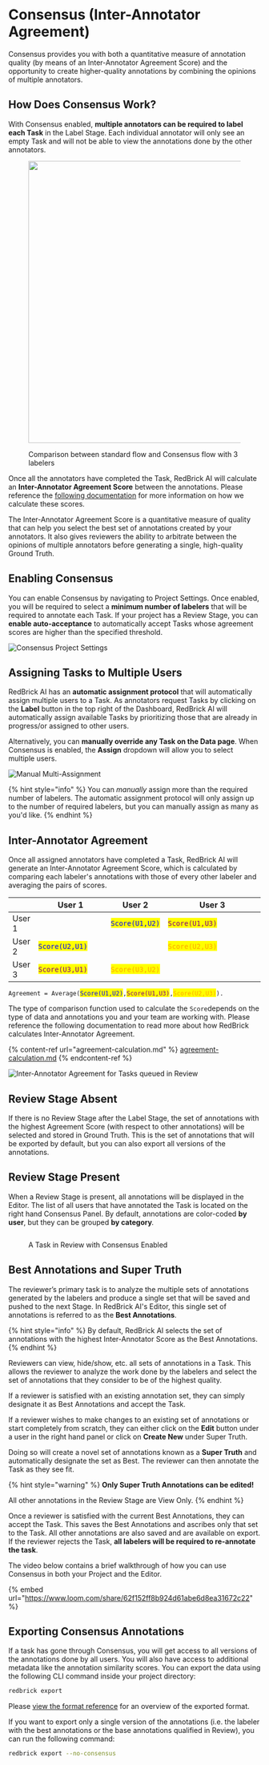 # Consensus (Inter-Annotator Agreement)

Consensus provides you with both a quantitative measure of annotation quality (by means of an Inter-Annotator Agreement Score) and the opportunity to create higher-quality annotations by combining the opinions of multiple annotators.&#x20;

## How Does Consensus Work?&#x20;

With Consensus enabled, **multiple annotators can be required to label each Task** in the Label Stage. Each individual annotator will only see an empty Task and will not be able to view the annotations done by the other annotators.

<figure><img src="../../.gitbook/assets/image (24).png" alt="" width="563"><figcaption><p>Comparison between standard flow and Consensus flow with 3 labelers</p></figcaption></figure>

Once all the annotators have completed the Task, RedBrick AI will calculate an **Inter-Annotator Agreement Score** between the annotations. Please reference the [following documentation](./#inter-annotator-agreement) for more information on how we calculate these scores.

The Inter-Annotator Agreement Score is a quantitative measure of quality that can help you select the best set of annotations created by your annotators. It also gives reviewers the ability to arbitrate between the opinions of multiple annotators before generating a single, high-quality Ground Truth.&#x20;

## Enabling Consensus

You can enable Consensus by navigating to Project Settings. Once enabled, you will be required to select a **minimum number of labelers** that will be required to annotate each Task. If your project has a Review Stage, you can **enable auto-acceptance** to automatically accept Tasks whose agreement scores are higher than the specified threshold.

![Consensus Project Settings](../../.gitbook/assets/localhost\_3000\_943c97cd-58b1-4794-84d0-8b00d26f0c84\_projects\_64e8b5d9-81d3-4401-a49a-924d72916b0f\_settings.png)

## Assigning Tasks to Multiple Users

RedBrick AI has an **automatic assignment protocol** that will automatically assign multiple users to a Task. As annotators request Tasks by clicking on the **Label** button in the top right of the Dashboard, RedBrick AI will automatically assign available Tasks by prioritizing those that are already in progress/or assigned to other users. &#x20;

Alternatively, you can **manually override any Task on the Data page**. When Consensus is enabled, the **Assign** dropdown will allow you to select multiple users.

![Manual Multi-Assignment](<../../.gitbook/assets/Screen Shot 2022-08-16 at 12.03.37 PM.png>)

{% hint style="info" %}
You can _manually_ assign more than the required number of labelers. The automatic assignment protocol will only assign up to the number of required labelers, but you can manually assign as many as you'd like.&#x20;
{% endhint %}

## Inter-Annotator Agreement

Once all assigned annotators have completed a Task, RedBrick AI will generate an Inter-Annotator Agreement Score, which is calculated by comparing each labeler's annotations with those of every other labeler and averaging the pairs of scores.

<table><thead><tr><th> </th><th width="157">User 1</th><th>User 2</th><th width="250">User 3</th></tr></thead><tbody><tr><td>User 1</td><td></td><td><mark style="color:blue;"><code>Score(U1,U2)</code></mark></td><td><mark style="color:purple;"><code>Score(U1,U3)</code></mark></td></tr><tr><td>User 2</td><td><mark style="color:blue;"><code>Score(U2,U1)</code></mark></td><td></td><td><mark style="color:orange;"><code>Score(U2,U3)</code></mark></td></tr><tr><td>User 3</td><td><mark style="color:purple;"><code>Score(U3,U1)</code></mark></td><td><mark style="color:orange;"><code>Score(U3,U2)</code></mark></td><td></td></tr></tbody></table>

`Agreement = Average(`<mark style="color:blue;">`Score(U1,U2)`</mark>`,`<mark style="color:purple;">`Score(U1,U3)`</mark>`,`<mark style="color:orange;">`Score(U2,U3)`</mark>`).`

The type of comparison function used to calculate the `Score`depends on the type of data and annotations you and your team are working with. Please reference the following documentation to read more about how RedBrick calculates Inter-Annotator Agreement.

{% content-ref url="agreement-calculation.md" %}
[agreement-calculation.md](agreement-calculation.md)
{% endcontent-ref %}

![Inter-Annotator Agreement for Tasks queued in Review](<../../.gitbook/assets/Screen Shot 2022-08-16 at 12.27.55 PM.png>)

## Review Stage Absent

If there is no Review Stage after the Label Stage, the set of annotations with the highest Agreement Score (with respect to other annotations) will be selected and stored in Ground Truth. This is the set of annotations that will be exported by default, but you can also export all versions of the annotations.&#x20;

## Review Stage Present

When a Review Stage is present, all annotations will be displayed in the Editor. The list of all users that have annotated the Task is located on the right hand Consensus Panel. By default, annotations are color-coded **by user**, but they can be grouped **by category**_._

<figure><img src="../../.gitbook/assets/image (2) (2).png" alt=""><figcaption><p>A Task in Review with Consensus Enabled</p></figcaption></figure>

## Best Annotations and Super Truth

The reviewer’s primary task is to analyze the multiple sets of annotations generated by the labelers and produce a single set that will be saved and pushed to the next Stage. In RedBrick AI's Editor, this single set of annotations is referred to as the **Best Annotations**.

{% hint style="info" %}
By default, RedBrick AI selects the set of annotations with the highest Inter-Annotator Score as the Best Annotations.
{% endhint %}

Reviewers can view, hide/show, etc. all sets of annotations in a Task. This allows the reviewer to analyze the work done by the labelers and select the set of annotations that they consider to be of the highest quality.

If a reviewer is satisfied with an existing annotation set, they can simply designate it as Best Annotations and accept the Task.

If a reviewer wishes to make changes to an existing set of annotations or start completely from scratch, they can either click on the **Edit** button under a user in the right hand panel or click on **Create New** under Super Truth.&#x20;

Doing so will create a novel set of annotations known as a **Super Truth** and automatically designate the set as Best. The reviewer can then annotate the Task as they see fit.

{% hint style="warning" %}
**Only Super Truth Annotations can be edited!**&#x20;

All other annotations in the Review Stage are View Only.
{% endhint %}

Once a reviewer is satisfied with the current Best Annotations, they can accept the Task. This saves the Best Annotations and ascribes only that set to the Task. All other annotations are also saved and are available on export. If the reviewer rejects the Task, **all labelers will be required to re-annotate the task**.

The video below contains a brief walkthrough of how you can use Consensus in both your Project and the Editor.&#x20;

{% embed url="https://www.loom.com/share/62f152ff8b924d61abe6d8ea31672c22" %}

## Exporting Consensus Annotations

If a task has gone through Consensus, you will get access to all versions of the annotations done by all users. You will also have access to additional metadata like the annotation similarity scores. You can export the data using the following CLI command inside your project directory:

```bash
redbrick export 
```

Please [view the format reference](../../python-sdk/format-reference.md#consensus-export) for an overview of the exported format.

If you want to export only a single version of the annotations (i.e. the labeler with the best annotations or the base annotations qualified in Review), you can run the following command:

```bash
redbrick export --no-consensus
```
